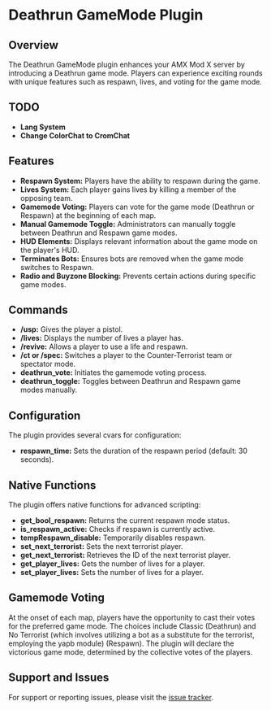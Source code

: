 # Deathrun GameMode Plugin

## Overview

The Deathrun GameMode plugin enhances your AMX Mod X server by introducing a Deathrun game mode. Players can experience exciting rounds with unique features such as respawn, lives, and voting for the game mode.

## TODO

- **Lang System** 
- **Change ColorChat to CromChat** 

## Features

- **Respawn System:** Players have the ability to respawn during the game.
- **Lives System:** Each player gains lives by killing a member of the opposing team.
- **Gamemode Voting:** Players can vote for the game mode (Deathrun or Respawn) at the beginning of each map.
- **Manual Gamemode Toggle:** Administrators can manually toggle between Deathrun and Respawn game modes.
- **HUD Elements:** Displays relevant information about the game mode on the player's HUD.
- **Terminates Bots:** Ensures bots are removed when the game mode switches to Respawn.
- **Radio and Buyzone Blocking:** Prevents certain actions during specific game modes.

## Commands

- **/usp:** Gives the player a pistol.
- **/lives:** Displays the number of lives a player has.
- **/revive:** Allows a player to use a life and respawn.
- **/ct or /spec:** Switches a player to the Counter-Terrorist team or spectator mode.
- **deathrun_vote:** Initiates the gamemode voting process.
- **deathrun_toggle:** Toggles between Deathrun and Respawn game modes manually.

## Configuration

The plugin provides several cvars for configuration:

- **respawn_time:** Sets the duration of the respawn period (default: 30 seconds).

## Native Functions

The plugin offers native functions for advanced scripting:

- **get_bool_respawn:** Returns the current respawn mode status.
- **is_respawn_active:** Checks if respawn is currently active.
- **tempRespawn_disable:** Temporarily disables respawn.
- **set_next_terrorist:** Sets the next terrorist player.
- **get_next_terrorist:** Retrieves the ID of the next terrorist player.
- **get_player_lives:** Gets the number of lives for a player.
- **set_player_lives:** Sets the number of lives for a player.

## Gamemode Voting

At the onset of each map, players have the opportunity to cast their votes for the preferred game mode. The choices include Classic (Deathrun) and No Terrorist (which involves utilizing a bot as a substitute for the terrorist, employing the yapb module) (Respawn). The plugin will declare the victorious game mode, determined by the collective votes of the players.

## Support and Issues

For support or reporting issues, please visit the [issue tracker](https://github.com/human416c6578/Deathrun-GameMode/issues).
